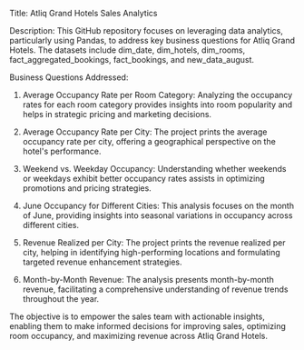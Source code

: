 Title: Atliq Grand Hotels Sales Analytics

Description:
This GitHub repository focuses on leveraging data analytics, particularly using Pandas, to address key business questions for Atliq Grand Hotels. The datasets include dim_date, dim_hotels, dim_rooms, fact_aggregated_bookings, fact_bookings, and new_data_august.

Business Questions Addressed:

1. Average Occupancy Rate per Room Category: Analyzing the occupancy rates for each room category provides insights into room popularity and helps in strategic pricing and marketing decisions.

2. Average Occupancy Rate per City: The project prints the average occupancy rate per city, offering a geographical perspective on the hotel's performance.

3. Weekend vs. Weekday Occupancy: Understanding whether weekends or weekdays exhibit better occupancy rates assists in optimizing promotions and pricing strategies.

4. June Occupancy for Different Cities: This analysis focuses on the month of June, providing insights into seasonal variations in occupancy across different cities.

5. Revenue Realized per City: The project prints the revenue realized per city, helping in identifying high-performing locations and formulating targeted revenue enhancement strategies.

6. Month-by-Month Revenue: The analysis presents month-by-month revenue, facilitating a comprehensive understanding of revenue trends throughout the year.

The objective is to empower the sales team with actionable insights, enabling them to make informed decisions for improving sales, optimizing room occupancy, and maximizing revenue across Atliq Grand Hotels.

